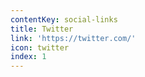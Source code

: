 ```yaml
---
contentKey: social-links
title: Twitter
link: 'https://twitter.com/'
icon: twitter
index: 1
---
```


